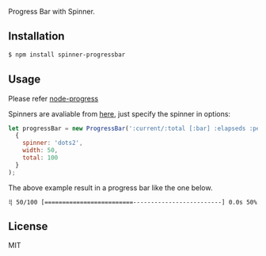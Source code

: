 Progress Bar with Spinner.

## Installation

```bash
$ npm install spinner-progressbar
```

## Usage

Please refer [node-progress](https://github.com/visionmedia/node-progress)

Spinners are avaliable from [here](https://github.com/sindresorhus/cli-spinners/blob/master/spinners.json), just specify the spinner in options:

```javascript
let progressBar = new ProgressBar(':current/:total [:bar] :elapseds :percent',
  {
    spinner: 'dots2',
    width: 50,
    total: 100
  }
);

```

The above example result in a progress bar like the one below.

```
⢿ 50/100 [=========================-------------------------] 0.0s 50%
```


## License

MIT
